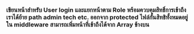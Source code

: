 <h3>เขียนหน้าสำหรับ User login และแยกหน้าตาม Role พร้อมควบคุมสิทธิ์การเข้าถึง เราได้ย้าย path admin tech etc. ออกจาก protected ไฟล์กั้นสิทธิทั้งหมดอยู่ใน middleware สามารถเพิ่มหน้าที่เข้าถึงได้จาก Array ข้างบน</h3>
